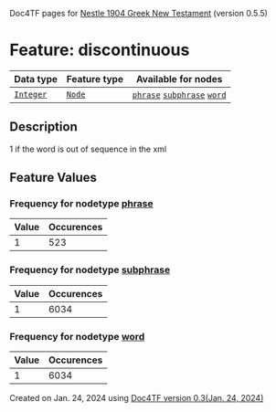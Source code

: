 Doc4TF pages for [Nestle 1904 Greek New Testament](https://github.com/saulocantanhede/tfgreek2/tree/master/tf) (version 0.5.5)
# Feature: discontinuous
Data type|Feature type|Available for nodes
---|---|---
[`Integer`](featurebydatatype.md#integer)|[`Node`](featurebytype.md#node)| [`phrase`](featurebynodetype.md#phrase)  [`subphrase`](featurebynodetype.md#subphrase)  [`word`](featurebynodetype.md#word) 
## Description
1 if the word is out of sequence in the xml
## Feature Values
### Frequency for nodetype [phrase](featurebynodetype.md#phrase)
Value|Occurences
---|---
1|523
### Frequency for nodetype [subphrase](featurebynodetype.md#subphrase)
Value|Occurences
---|---
1|6034
### Frequency for nodetype [word](featurebynodetype.md#word)
Value|Occurences
---|---
1|6034
 

Created on Jan. 24, 2024 using [Doc4TF  version 0.3(Jan. 24, 2024)](https://github.com/tonyjurg/Doc4TF) 